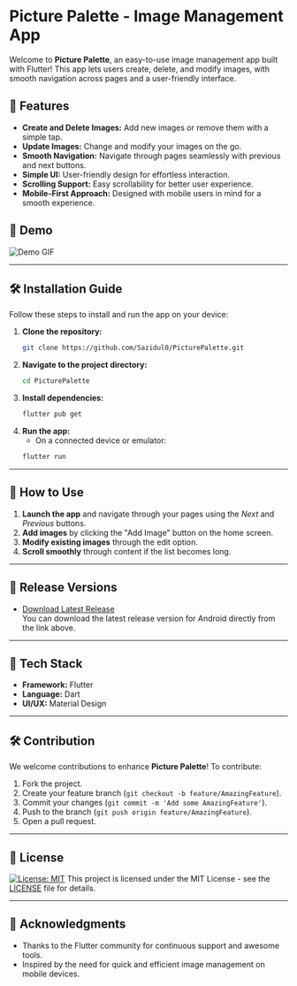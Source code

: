 # Picture Palette - Image Management App

Welcome to **Picture Palette**, an easy-to-use image management app built with Flutter! This app lets users create, delete, and modify images, with smooth navigation across pages and a user-friendly interface.

## 🚀 Features

- **Create and Delete Images:** Add new images or remove them with a simple tap.
- **Update Images:** Change and modify your images on the go.
- **Smooth Navigation:** Navigate through pages seamlessly with previous and next buttons.
- **Simple UI:** User-friendly design for effortless interaction.
- **Scrolling Support:** Easy scrollability for better user experience.
- **Mobile-First Approach:** Designed with mobile users in mind for a smooth experience.

## 🎥 Demo
![Demo GIF](https://github.com/Sazidul0/PicturePalette/blob/main/PicturePaletteDemo.gif)

---

## 🛠️ Installation Guide

Follow these steps to install and run the app on your device:

1. **Clone the repository:**
    ```bash
    git clone https://github.com/Sazidul0/PicturePalette.git
    ```
2. **Navigate to the project directory:**
    ```bash
    cd PicturePalette
    ```
3. **Install dependencies:**
    ```bash
    flutter pub get
    ```
4. **Run the app:**
    - On a connected device or emulator:
    ```bash
    flutter run
    ```

---

## 📱 How to Use

1. **Launch the app** and navigate through your pages using the *Next* and *Previous* buttons.
2. **Add images** by clicking the "Add Image" button on the home screen.
3. **Modify existing images** through the edit option.
4. **Scroll smoothly** through content if the list becomes long.

---

## 🚀 Release Versions

- [Download Latest Release](https://github.com/Sazidul0/PicturePalette/releases)  
  You can download the latest release version for Android directly from the link above.

---

## 🧩 Tech Stack

- **Framework:** Flutter
- **Language:** Dart
- **UI/UX:** Material Design

---

## 🛠 Contribution

We welcome contributions to enhance **Picture Palette**! To contribute:

1. Fork the project.
2. Create your feature branch (`git checkout -b feature/AmazingFeature`).
3. Commit your changes (`git commit -m 'Add some AmazingFeature'`).
4. Push to the branch (`git push origin feature/AmazingFeature`).
5. Open a pull request.

---

## 📝 License
[![License: MIT](https://img.shields.io/badge/License-MIT-yellow.svg)](https://opensource.org/licenses/MIT)
This project is licensed under the MIT License - see the [LICENSE](LICENSE) file for details.

---

## 🙌 Acknowledgments

- Thanks to the Flutter community for continuous support and awesome tools.
- Inspired by the need for quick and efficient image management on mobile devices.
